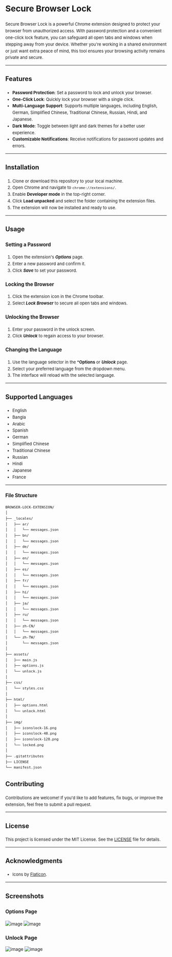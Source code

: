 <div style="font-size: 13px; line-height: 1.6;">
  
# Secure Browser Lock

Secure Browser Lock is a powerful Chrome extension designed to protect your browser from unauthorized access. With password protection and a convenient one-click lock feature, you can safeguard all open tabs and windows when stepping away from your device. Whether you're working in a shared environment or just want extra peace of mind, this tool ensures your browsing activity remains private and secure.

---

## Features

- **Password Protection**: Set a password to lock and unlock your browser.
- **One-Click Lock**: Quickly lock your browser with a single click.
- **Multi-Language Support**: Supports multiple languages, including English, German, Simplified Chinese, Traditional Chinese, Russian, Hindi, and Japanese.
- **Dark Mode**: Toggle between light and dark themes for a better user experience.
- **Customizable Notifications**: Receive notifications for password updates and errors.

---

## Installation

1. Clone or download this repository to your local machine.
2. Open Chrome and navigate to `chrome://extensions/`.
3. Enable **Developer mode** in the top-right corner.
4. Click **Load unpacked** and select the folder containing the extension files.
5. The extension will now be installed and ready to use.

---

## Usage

### Setting a Password
1. Open the extension's ***Options*** page.
2. Enter a new password and confirm it.
3. Click ***Save*** to set your password.

### Locking the Browser
1. Click the extension icon in the Chrome toolbar.
2. Select ***Lock Browser*** to secure all open tabs and windows.

### Unlocking the Browser
1. Enter your password in the unlock screen.
2. Click ***Unlock*** to regain access to your browser.

### Changing the Language
1. Use the language selector in the ***Options** or ***Unlock*** page.
2. Select your preferred language from the dropdown menu.
3. The interface will reload with the selected language.

---

## Supported Languages

- English
- Bangla
- Arabic
- Spanish 
- German
- Simplified Chinese
- Traditional Chinese
- Russian
- Hindi
- Japanese
- France 

---

### File Structure
```
BROWSER-LOCK-EXTENSION/
│
├── _locales/
│   ├── ar/
│   │   └── messages.json
│   ├── bn/
│   │   └── messages.json
│   ├── de/
│   │   └── messages.json
│   ├── en/
│   │   └── messages.json
│   ├── es/
│   │   └── messages.json
│   ├── fr/
│   │   └── messages.json
│   ├── hi/
│   │   └── messages.json
│   ├── ja/
│   │   └── messages.json
│   ├── ru/
│   │   └── messages.json
│   ├── zh-CN/
│   │   └── messages.json
│   └── zh-TW/
│       └── messages.json
│
├── assets/
│   ├── main.js
│   ├── options.js
│   └── unlock.js
│
├── css/
│   └── styles.css
│
├── html/
│   ├── options.html
│   └── unlock.html
│
├── img/
│   ├── iconslock-16.png
│   ├── iconslock-48.png
│   ├── iconslock-128.png
│   └── locked.png
│
├── .gitattributes
├── LICENSE
└── manifest.json
```


## Contributing

Contributions are welcome! If you'd like to add features, fix bugs, or improve the extension, feel free to submit a pull request.

---

## License

This project is licensed under the MIT License. See the [LICENSE](LICENSE) file for details.

---

## Acknowledgments

- Icons by [Flaticon](https://www.flaticon.com/free-icons/locked).

---

## Screenshots

### Options Page
![image](https://github.com/user-attachments/assets/dd12f4f5-ae43-451b-ab92-9b8b509a965a)
![image](https://github.com/user-attachments/assets/dcc04f4e-f640-41e5-a3a1-fe23f40ad0c1)

</div>

### Unlock Page
![image](https://github.com/user-attachments/assets/f802db56-b361-40a4-8648-be35130027a4)
![image](https://github.com/user-attachments/assets/ef2eea44-234a-4183-85e3-e5b916da8280)
